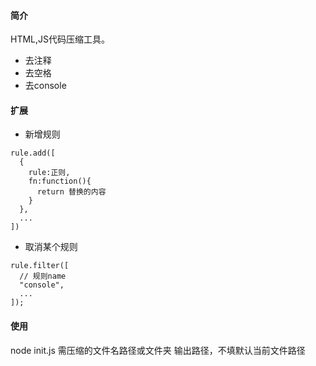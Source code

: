 #### 简介

HTML,JS代码压缩工具。

- 去注释
- 去空格
- 去console

#### 扩展

- 新增规则

```
rule.add([
  {
    rule:正则,
    fn:function(){
      return 替换的内容
    }
  },
  ...
])
```

- 取消某个规则

```
rule.filter([
  // 规则name
  "console",
  ...
]);
```

#### 使用

node init.js 需压缩的文件名路径或文件夹 输出路径，不填默认当前文件路径
